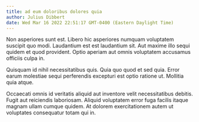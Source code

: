 ```yaml
---
title: ad eum doloribus dolores quia
author: Julius Dibbert
date: Wed Mar 16 2022 22:51:17 GMT-0400 (Eastern Daylight Time)
---
```

Non asperiores sunt est. Libero hic asperiores numquam voluptatem suscipit quo modi. Laudantium est est laudantium sit. Aut maxime illo sequi quidem et quod provident. Optio aperiam aut omnis voluptatem accusamus officiis culpa in.

 Quisquam id nihil necessitatibus quis. Quia quo quod et sed quia. Error earum molestiae sequi perferendis excepturi est optio ratione ut. Mollitia quia atque.

 Occaecati omnis id veritatis aliquid aut inventore velit necessitatibus debitis. Fugit aut reiciendis laboriosam. Aliquid voluptatem error fuga facilis itaque magnam ullam cumque quidem. At dolorem exercitationem autem ut voluptates consequatur totam qui in.